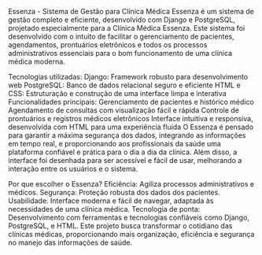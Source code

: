 Essenza - Sistema de Gestão para Clínica Médica Essenza é um sistema de gestão completo e eficiente, desenvolvido com Django e PostgreSQL, projetado especialmente para a Clínica Médica Essenza. Este sistema foi desenvolvido com o intuito de facilitar o gerenciamento de pacientes, agendamentos, prontuários eletrônicos e todos os processos administrativos essenciais para o bom funcionamento de uma clínica médica moderna.

Tecnologias utilizadas: Django: Framework robusto para desenvolvimento web PostgreSQL: Banco de dados relacional seguro e eficiente HTML e CSS: Estruturação e construção de uma interface limpa e interativa Funcionalidades principais: Gerenciamento de pacientes e histórico médico Agendamento de consultas com visualização fácil e rápida Controle de prontuários e registros médicos eletrônicos Interface intuitiva e responsiva, desenvolvida com HTML para uma experiência fluida O Essenza é pensado para garantir a máxima segurança dos dados, integrando as informações em tempo real, e proporcionando aos profissionais da saúde uma plataforma confiável e prática para o dia a dia da clínica. Além disso, a interface foi desenhada para ser acessível e fácil de usar, melhorando a interação entre os usuários e o sistema.

Por que escolher o Essenza? Eficiência: Agiliza processos administrativos e médicos. Segurança: Proteção robusta dos dados dos pacientes. Usabilidade: Interface moderna e fácil de navegar, adaptada às necessidades de uma clínica médica. Tecnologia de ponta: Desenvolvimento com ferramentas e tecnologias confiáveis como Django, PostgreSQL, e HTML. Este projeto busca transformar o cotidiano das clínicas médicas, proporcionando mais organização, eficiência e segurança no manejo das informações de saúde.
